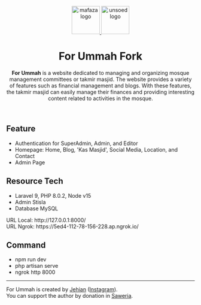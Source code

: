 <p align="center">
  <a href="https://instagram.com/mafaza.pwt">
    <img src="https://i.ibb.co/GJvWXmC/mafaza-circle.png" alt="mafaza logo" width="75" height="75">
  </a>
  <a href="https://instagram.com/unsoedofficial_1963">
    <img src="https://i.ibb.co/Fh4JdJt/unsoed.png" alt="unsoed logo" width="75" height="75">
  </a>
</p>

<h1 align="center">For Ummah Fork</h1>

<span align="center">

**For Ummah** is a website dedicated to managing and organizing mosque management committees or takmir masjid. The website provides a variety of features such as financial management and blogs. With these features, the takmir masjid can easily manage their finances and providing interesting content related to activities in the mosque.

</span>

<br>

## Feature

- Authentication for SuperAdmin, Admin, and Editor
- Homepage: Home, Blog, 'Kas Masjid', Social Media, Location, and Contact
- Admin Page

## Resource Tech

- Laravel 9, PHP 8.0.2, Node v15
- Admin Stisla
- Database MySQL

<p>URL Local: http://127.0.0.1:8000/
<br>URL Ngrok: https://5ed4-112-78-156-228.ap.ngrok.io/
</p>

## Command

- npm run dev
- php artisan serve
- ngrok http 8000
---

For Ummah is created by [Jehian](https://jehianth.github.io/) ([Instagram](https://instagram.com/jehianth)). <br>
You can support the author by donation in [Saweria](https://saweria.co/jehianth).
